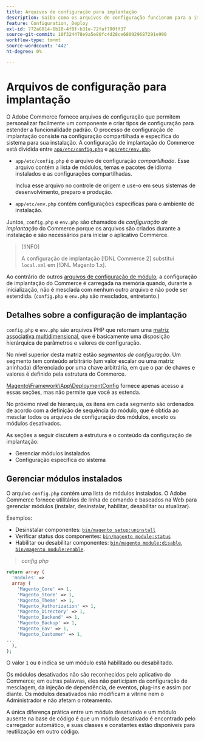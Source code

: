 ```yaml
---
title: Arquivos de configuração para implantação
description: Saiba como os arquivos de configuração funcionam para a implantação de aplicativos do Adobe Commerce. Descubra as práticas recomendadas de gerenciamento de configuração compartilhadas e específicas do sistema.
feature: Configuration, Deploy
exl-id: 772a6814-6b18-4f8f-b31e-72faf790ff37
source-git-commit: 10f324478e9a5e80fc4d28ce680929687291e990
workflow-type: tm+mt
source-wordcount: '442'
ht-degree: 0%

---
```


# Arquivos de configuração para implantação

O Adobe Commerce fornece arquivos de configuração que permitem personalizar facilmente um componente e criar tipos de configuração para estender a funcionalidade padrão. O processo de configuração de implantação consiste na configuração compartilhada e específica do sistema para sua instalação. A configuração de implantação do Commerce está dividida entre [`app/etc/config.php`](../reference/config-reference-configphp.md) e [`app/etc/env.php`](../reference/config-reference-envphp.md).

- `app/etc/config.php` é o arquivo de configuração _compartilhado_.
Esse arquivo contém a lista de módulos, temas e pacotes de idioma instalados e as configurações compartilhadas.

  Inclua esse arquivo no controle de origem e use-o em seus sistemas de desenvolvimento, preparo e produção.

- `app/etc/env.php` contém configurações específicas para o ambiente de instalação.

Juntos, `config.php` e `env.php` são chamados de _configuração de implantação_ do Commerce porque os arquivos são criados durante a instalação e são necessários para iniciar o aplicativo Commerce.

>[!INFO]
>
>A configuração de implantação [!DNL Commerce 2] substitui `local.xml` em [!DNL Magento 1.x].

Ao contrário de outros [arquivos de configuração de módulo](../reference/module-files.md), a configuração de implantação do Commerce é carregada na memória quando, durante a inicialização, não é mesclada com nenhum outro arquivo e não pode ser estendida. (`config.php` e `env.php` são mesclados, entretanto.)

## Detalhes sobre a configuração de implantação

`config.php` e `env.php` são arquivos PHP que retornam uma [matriz associativa multidimensional](https://www.w3schools.com:443/php/php_arrays.asp), que é basicamente uma disposição hierárquica de parâmetros e valores de configuração.

No nível superior desta matriz estão _segmentos de configuração_. Um segmento tem conteúdo arbitrário (um valor escalar ou uma matriz aninhada) diferenciado por uma chave arbitrária, em que o par de chaves e valores é definido pela estrutura do Commerce.

[Magento\Framework\App\DeploymentConfig](https://github.com/magento/magento2/blob/2.4/lib/internal/Magento/Framework/App/DeploymentConfig.php) fornece apenas acesso a essas seções, mas não permite que você as estenda.

No próximo nível de hierarquia, os itens em cada segmento são ordenados de acordo com a definição de sequência do módulo, que é obtida ao mesclar todos os arquivos de configuração dos módulos, exceto os módulos desativados.

As seções a seguir discutem a estrutura e o conteúdo da configuração de implantação:

- Gerenciar módulos instalados
- Configuração específica do sistema

## Gerenciar módulos instalados

O arquivo `config.php` contém uma lista de módulos instalados. O Adobe Commerce fornece utilitários de linha de comando e baseados na Web para gerenciar módulos (instalar, desinstalar, habilitar, desabilitar ou atualizar).

Exemplos:

- Desinstalar componentes: [`bin/magento setup:uninstall`](../../installation/tutorials/uninstall-modules.md)
- Verificar status dos componentes: [`bin/magento module:status`](https://experienceleague.adobe.com/pt-br/docs/commerce-operations/tools/cli-reference/commerce-on-premises#modulestatus)
- Habilitar ou desabilitar componentes: [`bin/magento module:disable`](../../installation/tutorials/manage-modules.md), [`bin/magento module:enable`](../../installation/tutorials/manage-modules.md).

> _config.php_

```php
return array (
  'modules' =>
  array (
    'Magento_Core' => 1,
    'Magento_Store' => 1,
    'Magento_Theme' => 1,
    'Magento_Authorization' => 1,
    'Magento_Directory' => 1,
    'Magento_Backend' => 1,
    'Magento_Backup' => 1,
    'Magento_Eav' => 1,
    'Magento_Customer' => 1,
...
  ),
);
```

O valor `1` ou `0` indica se um módulo está habilitado ou desabilitado.

Os módulos desativados não são reconhecidos pelo aplicativo do Commerce; em outras palavras, eles não participam da configuração de mesclagem, da injeção de dependência, de eventos, plug-ins e assim por diante. Os módulos desativados não modificam a vitrine nem o Administrador e não afetam o roteamento.

A única diferença prática entre um módulo desativado e um módulo ausente na base de código é que um módulo desativado é encontrado pelo carregador automático, e suas classes e constantes estão disponíveis para reutilização em outro código.
